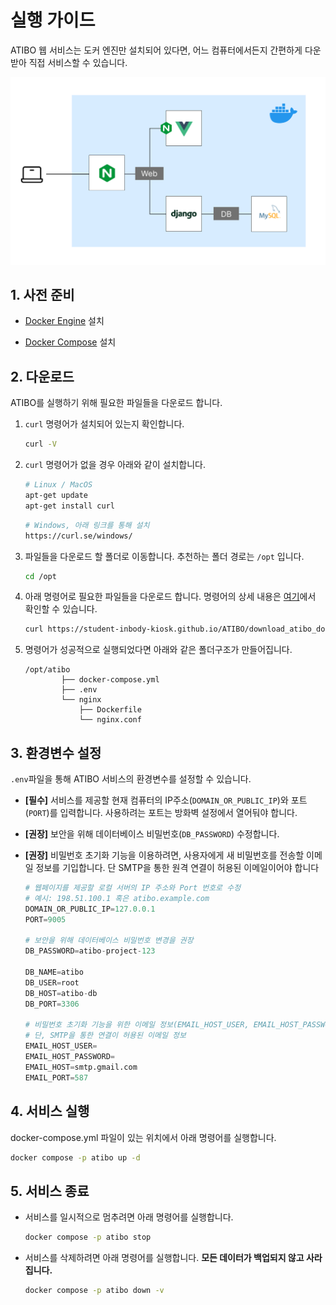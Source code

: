 # 실행 가이드

ATIBO 웹 서비스는 도커 엔진만 설치되어 있다면, 어느 컴퓨터에서든지 간편하게 다운받아 직접 서비스할 수 있습니다.

<img src="./assets/images/atibo-architecture.png" alt="atibo-architecture.png" width="600"/>

## 1. 사전 준비

- [Docker Engine](https://docs.docker.com/engine/install/) 설치

- [Docker Compose](https://docs.docker.com/compose/install/) 설치

## 2. 다운로드

ATIBO를 실행하기 위해 필요한 파일들을 다운로드 합니다.

1. `curl` 명령어가 설치되어 있는지 확인합니다.

   ```bash
   curl -V
   ```

2. `curl` 명령어가 없을 경우 아래와 같이 설치합니다.

   ```bash
   # Linux / MacOS
   apt-get update
   apt-get install curl
   ```

   ```bash
   # Windows, 아래 링크를 통해 설치
   https://curl.se/windows/
   ```

3. 파일들을 다운로드 할 폴더로 이동합니다. 추천하는 폴더 경로는 `/opt` 입니다.

   ```bash
   cd /opt
   ```

4. 아래 명령어로 필요한 파일들을 다운로드 합니다. 명령어의 상세 내용은 [여기](https://github.com/student-inbody-kiosk/ATIBO/blob/gh-pages/download_atibo_docker_compose.sh)에서 확인할 수 있습니다.

   ```bash
   curl https://student-inbody-kiosk.github.io/ATIBO/download_atibo_docker_compose.sh | bash
   ```

5. 명령어가 성공적으로 실행되었다면 아래와 같은 폴더구조가 만들어집니다.

   ```
   /opt/atibo
           ├── docker-compose.yml
           ├── .env
           └── nginx
               ├── Dockerfile
               └── nginx.conf
   ```

## 3. 환경변수 설정

`.env`파일을 통해 ATIBO 서비스의 환경변수를 설정할 수 있습니다.

- **[필수]** 서비스를 제공할 현재 컴퓨터의 IP주소(`DOMAIN_OR_PUBLIC_IP`)와 포트(`PORT`)를 입력합니다. 사용하려는 포트는 방화벽 설정에서 열어둬야 합니다.
- **[권장]** 보안을 위해 데이터베이스 비밀번호(`DB_PASSWORD`) 수정합니다.
- **[권장]** 비밀번호 초기화 기능을 이용하려면, 사용자에게 새 비밀번호를 전송할 이메일 정보를 기입합니다. 단 SMTP을 통한 원격 연결이 허용된 이메일이어야 합니다

  ```python
  # 웹페이지를 제공할 로컬 서버의 IP 주소와 Port 번호로 수정
  # 예시: 198.51.100.1 혹은 atibo.example.com
  DOMAIN_OR_PUBLIC_IP=127.0.0.1
  PORT=9005

  # 보안을 위해 데이터베이스 비밀번호 변경을 권장
  DB_PASSWORD=atibo-project-123

  DB_NAME=atibo
  DB_USER=root
  DB_HOST=atibo-db
  DB_PORT=3306

  # 비밀번호 초기화 기능을 위한 이메일 정보(EMAIL_HOST_USER, EMAIL_HOST_PASSWORD) 입력을 권장
  # 단, SMTP을 통한 연결이 허용된 이메일 정보
  EMAIL_HOST_USER=
  EMAIL_HOST_PASSWORD=
  EMAIL_HOST=smtp.gmail.com
  EMAIL_PORT=587
  ```

## 4. 서비스 실행

docker-compose.yml 파일이 있는 위치에서 아래 명령어를 실행합니다.

```bash
docker compose -p atibo up -d
```

## 5. 서비스 종료

- 서비스를 일시적으로 멈추려면 아래 명령어를 실행합니다.

  ```bash
  docker compose -p atibo stop
  ```

- 서비스를 삭제하려면 아래 명령어를 실행합니다. **모든 데이터가 백업되지 않고 사라집니다.**

  ```bash
  docker compose -p atibo down -v
  ```
